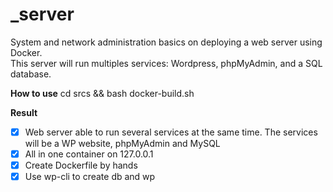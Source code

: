 # _server
System and network administration basics on deploying a web server using Docker.  
This server will run multiples services: Wordpress, phpMyAdmin, and a SQL database.

**How to use**
cd srcs && bash docker-build.sh

**Result**
- [x] Web server able to run several services at the same time. The services will be a WP website, phpMyAdmin and MySQL
- [x] All in one container on 127.0.0.1
- [x] Create Dockerfile by hands
- [x] Use wp-cli to create db and wp
